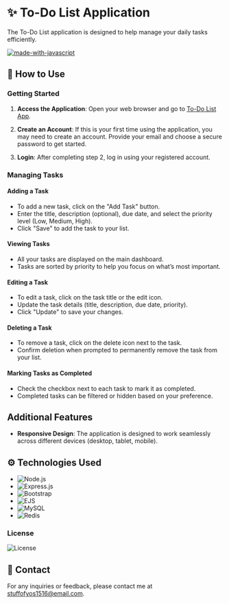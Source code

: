 # ✨ To-Do List Application

The To-Do List application is designed to help manage your daily tasks efficiently.

[![made-with-javascript](https://img.shields.io/badge/Made%20with-JavaScript-1f425f.svg)](https://www.javascript.com)

## 📄 How to Use

### Getting Started

1. **Access the Application**: Open your web browser and go to [To-Do List App](https://to-do-list-bs.vercel.app/).
   
2. **Create an Account**: If this is your first time using the application, you may need to create an account. Provide your email and choose a secure password to get started.
   
3. **Login**: After completing step 2, log in using your registered account.

### Managing Tasks
#### Adding a Task

- To add a new task, click on the "Add Task" button.
- Enter the title, description (optional), due date, and select the priority level (Low, Medium, High).
- Click "Save" to add the task to your list.

#### Viewing Tasks

- All your tasks are displayed on the main dashboard.
- Tasks are sorted by priority to help you focus on what’s most important.

#### Editing a Task

- To edit a task, click on the task title or the edit icon.
- Update the task details (title, description, due date, priority).
- Click "Update" to save your changes.

#### Deleting a Task

- To remove a task, click on the delete icon next to the task.
- Confirm deletion when prompted to permanently remove the task from your list.

#### Marking Tasks as Completed
- Check the checkbox next to each task to mark it as completed.
- Completed tasks can be filtered or hidden based on your preference.

## Additional Features
- **Responsive Design**: The application is designed to work seamlessly across different devices (desktop, tablet, mobile).

## ⚙️ Technologies Used

- ![Node.js](https://img.shields.io/badge/Node.js-20.13.1-green) 
- ![Express.js](https://img.shields.io/badge/Express.js-4.19.2-blue)
- ![Bootstrap](https://img.shields.io/badge/Bootstrap-5.3.3-purple)
- ![EJS](https://img.shields.io/badge/EJS-Template-orange)
- ![MySQL](https://img.shields.io/badge/MySQL-Database-blue)
- ![Redis](https://img.shields.io/badge/Redis-Session-blue)

### License

![License](https://img.shields.io/badge/License-MIT-yellow)

## 📧 Contact

For any inquiries or feedback, please contact me at [stuffofyos1516@email.com](mailto:stuffofyos1516@email.com).
